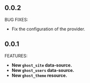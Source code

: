 ## 0.0.2

BUG FIXES:

- Fix the configuration of the provider.

## 0.0.1

FEATURES:

- **New `ghost_site` data-source.**
- **New `ghost_users` data-source.**
- **New `ghost_theme` resource.**
